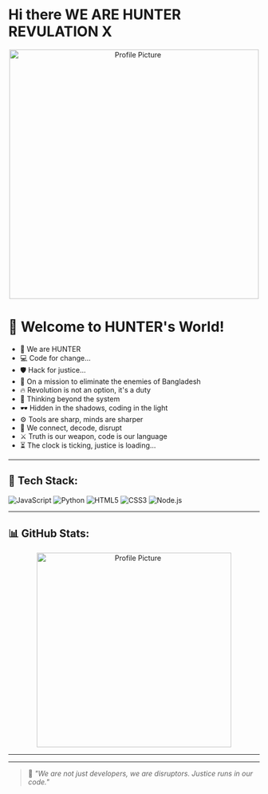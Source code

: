 # Hi there WE ARE HUNTER REVULATION X 
<p align="center">
  <img src="https://scontent.fdac140-1.fna.fbcdn.net/v/t39.30808-6/492060626_122203063058156761_6556198120668878769_n.jpg?_nc_cat=110&ccb=1-7&_nc_sid=6ee11a&_nc_ohc=e1LZ9KB1_l4Q7kNvwEBYuCs&_nc_oc=AdmxKl4Q2xTqyk0OA1PvqLvSYUC13ftoi9swBeI2WcsLOT1IqhNGZTeRVDQQEIfuf40&_nc_zt=23&_nc_ht=scontent.fdac140-1.fna&_nc_gid=m4N1cAE7AZHw9esJq95H5A&oh=00_AfQVWWn6U-ydH85DVwCEeCAtLuWUnIAtIWaA3AyW5_r_Ow&oe=68704B84" width="500" alt="Profile Picture" />
</p>

# 👋 Welcome to HUNTER's World!

- 🚀 We are HUNTER  
- 💻 Code for change...  
- 🛡️ Hack for justice...  
- 🎯 On a mission to eliminate the enemies of Bangladesh  
- 🔥 Revolution is not an option, it's a duty  
- 🧠 Thinking beyond the system  
- 🕶️ Hidden in the shadows, coding in the light  
- ⚙️ Tools are sharp, minds are sharper  
- 📡 We connect, decode, disrupt  
- ⚔️ Truth is our weapon, code is our language  
- ⏳ The clock is ticking, justice is loading...

---

## 🔧 Tech Stack:
![JavaScript](https://img.shields.io/badge/-JavaScript-black?style=flat-square&logo=javascript)
![Python](https://img.shields.io/badge/-Python-black?style=flat-square&logo=python)
![HTML5](https://img.shields.io/badge/-HTML5-black?style=flat-square&logo=html5)
![CSS3](https://img.shields.io/badge/-CSS3-black?style=flat-square&logo=css3)
![Node.js](https://img.shields.io/badge/-Node.js-black?style=flat-square&logo=node.js)

---

## 📊 GitHub Stats:
<p align="center">
  <img src="https://scontent.fdac140-1.fna.fbcdn.net/v/t39.30808-6/494004025_679212101560295_6003890615593367973_n.jpg?_nc_cat=109&ccb=1-7&_nc_sid=6ee11a&_nc_ohc=yoqllxlefZYQ7kNvwH8UUl5&_nc_oc=Admk2cnSAX_Yzc150SwMBEmjuqh7De7kOWgSNlLaxpOJ5vrpkausPD5GoxVtlxUBybg&_nc_zt=23&_nc_ht=scontent.fdac140-1.fna&_nc_gid=E0G_f_cvNCdPDIvL2kNlmg&oh=00_AfQ29fGNtHvTLSmTrKIUh23u3MjsnMSztqN9-z2P9uG-ag&oe=687059A9" width="390" alt="Profile Picture" /> 
</p>

---


---

> 🧨 *"We are not just developers, we are disruptors. Justice runs in our code."*
